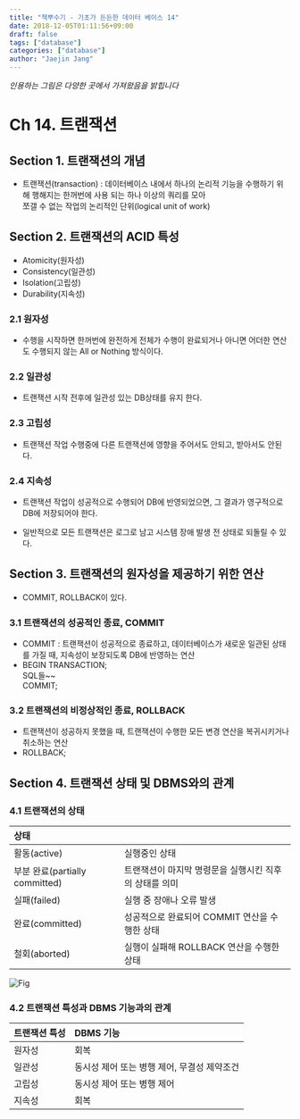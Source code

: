 ```yaml
---
title: "책뿌수기 - 기초가 든든한 데이터 베이스 14"
date: 2018-12-05T01:11:56+09:00
draft: false
tags: ["database"]
categories: ["database"]
author: "Jaejin Jang"
---
```


*인용하는 그림은 다양한 곳에서 가져왔음을 밝힙니다*

# Ch 14. 트랜잭션

## Section 1. 트랜잭션의 개념

* 트랜잭션(transaction) : 데이터베이스 내에서 하나의 논리적 기능을 수행하기 위해 행해지는 한꺼번에 사용 되는 하나 이상의 쿼리를 모아  
쪼갤 수 없는 작업의 논리적인 단위(logical unit of work)

## Section 2. 트랜잭션의 ACID 특성

* Atomicity(원자성)
* Consistency(일관성)
* Isolation(고립성)
* Durability(지속성)

### 2.1 원자성

* 수행을 시작하면 한꺼번에 완전하게 전체가 수행이 완료되거나 아니면 어더한 연산도 수행되지 않는 All or Nothing 방식이다.

### 2.2 일관성

* 트랜잭션 시작 전후에 일관성 있는 DB상태를 유지 한다.

### 2.3 고립성

* 트랜잭션 작업 수행중에 다른 트랜잭션에 영향을 주어서도 안되고, 받아서도 안된다.

### 2.4 지속성

* 트랜잭션 작업이 성공적으로 수행되어 DB에 반영되었으면, 그 결과가 영구적으로 DB에 저장되어야 한다.

* 일반적으로 모든 트랜잭션은 로그로 남고 시스템 장애 발생 전 상태로 되돌릴 수 있다.

## Section 3. 트랜잭션의 원자성을 제공하기 위한 연산

* COMMIT, ROLLBACK이 있다.

### 3.1 트랜잭션의 성공적인 종료, COMMIT

* COMMIT : 트랜잭션이 성공적으로 종료하고, 데이터베이스가 새로운 일관된 상태를 가질 때, 지속성이 보장되도록 DB에 반영하는 연산
* BEGIN TRANSACTION;  
SQL들~~  
COMMIT;

### 3.2 트랜잭션의 비정상적인 종료, ROLLBACK

* 트랜잭션이 성공하지 못했을 때, 트랜잭션이 수행한 모든 변경 연산을 복귀시키거나 취소하는 연산
* ROLLBACK;

## Section 4. 트랜잭션 상태 및 DBMS와의 관계

### 4.1 트랜잭션의 상태

| 상태 | |
| :-------- | :-------- |
| 활동(active) | 실행중인 상태 |
| 부분 완료(partially committed) | 트랜잭션이 마지막 명령문을 실행시킨 직후의 상태를 의미 |
| 실패(failed) | 실행 중 장애나 오류 발생 |
| 완료(committed) | 성공적으로 완료되어 COMMIT 연산을 수행한 상태 |
| 철회(aborted) | 실행이 실패해 ROLLBACK 연산을 수행한 상태 |

![Fig](/posts100_1.jpg "posts100_1.jpg")

### 4.2 트랜잭션 특성과 DBMS 기능과의 관계

| 트랜잭션 특성 | DBMS 기능 |
| :-------- | :-------- |
| 원자성 | 회복 |
| 일관성 | 동시성 제어 또는 병행 제어, 무결성 제약조건 |
| 고립성 | 동시성 제어 또는 병행 제어 |
| 지속성 | 회복 |

